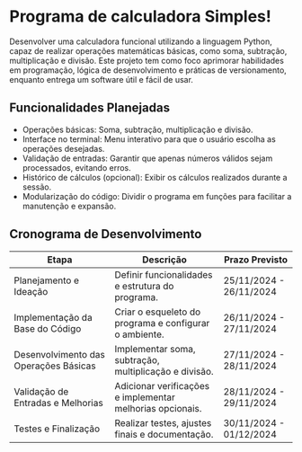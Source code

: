 # Programa de calculadora Simples!
Desenvolver uma calculadora funcional utilizando a linguagem Python, capaz de realizar operações matemáticas básicas, como soma, subtração, multiplicação e divisão. Este projeto tem como foco aprimorar habilidades em programação, lógica de desenvolvimento e práticas de versionamento, enquanto entrega um software útil e fácil de usar.

## Funcionalidades Planejadas
- Operações básicas: Soma, subtração, multiplicação e divisão.
- Interface no terminal: Menu interativo para que o usuário escolha as operações desejadas.
- Validação de entradas: Garantir que apenas números válidos sejam processados, evitando erros.
- Histórico de cálculos (opcional): Exibir os cálculos realizados durante a sessão.
- Modularização do código: Dividir o programa em funções para facilitar a manutenção e expansão.
## Cronograma de Desenvolvimento

| **Etapa**                    | **Descrição**                                              | **Prazo Previsto**     |
|------------------------------|----------------------------------------------------------|-----------------------|
| Planejamento e Ideação       | Definir funcionalidades e estrutura do programa.           | 25/11/2024 - 26/11/2024 |
| Implementação da Base do Código | Criar o esqueleto do programa e configurar o ambiente.      | 26/11/2024 - 27/11/2024 |
| Desenvolvimento das Operações Básicas | Implementar soma, subtração, multiplicação e divisão.       | 27/11/2024 - 28/11/2024 |
| Validação de Entradas e Melhorias | Adicionar verificações e implementar melhorias opcionais.   | 28/11/2024 - 29/11/2024 |
| Testes e Finalização          | Realizar testes, ajustes finais e documentação.            | 30/11/2024 - 01/12/2024 |
